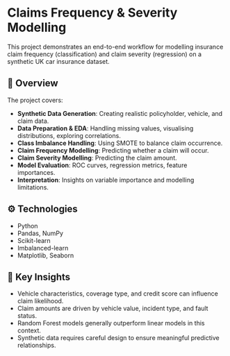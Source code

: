 # Claims Frequency & Severity Modelling

This project demonstrates an end-to-end workflow for modelling insurance claim frequency (classification) and claim severity (regression) on a synthetic UK car insurance dataset.

## 📄 Overview

The project covers:

- **Synthetic Data Generation**: Creating realistic policyholder, vehicle, and claim data.
- **Data Preparation & EDA**: Handling missing values, visualising distributions, exploring correlations.
- **Class Imbalance Handling**: Using SMOTE to balance claim occurrence.
- **Claim Frequency Modelling**: Predicting whether a claim will occur.
- **Claim Severity Modelling**: Predicting the claim amount.
- **Model Evaluation**: ROC curves, regression metrics, feature importances.
- **Interpretation**: Insights on variable importance and modelling limitations.

## ⚙️ Technologies

- Python
- Pandas, NumPy
- Scikit-learn
- Imbalanced-learn
- Matplotlib, Seaborn

## 🧠 Key Insights

- Vehicle characteristics, coverage type, and credit score can influence claim likelihood.
- Claim amounts are driven by vehicle value, incident type, and fault status.
- Random Forest models generally outperform linear models in this context.
- Synthetic data requires careful design to ensure meaningful predictive relationships.
